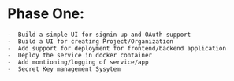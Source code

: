 # Phase One:
    -  Build a simple UI for signin up and OAuth support
    -  Build a UI for creating Project/Organization
    -  Add support for deployment for frontend/backend application
    -  Deploy the service in docker container
    -  Add montioning/logging of service/app
    -  Secret Key management Sysytem 